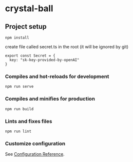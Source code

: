 # crystal-ball

## Project setup
```
npm install
```
create file called secret.ts in the root (it will be ignored by git)
```
export const Secret = {
  key: "sk-key-provided-by-openAI"
}

```

### Compiles and hot-reloads for development
```
npm run serve
```

### Compiles and minifies for production
```
npm run build
```

### Lints and fixes files
```
npm run lint
```

### Customize configuration
See [Configuration Reference](https://cli.vuejs.org/config/).
